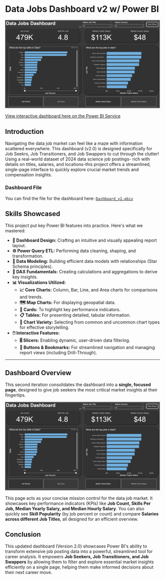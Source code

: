 # Data Jobs Dashboard v2 w/ Power BI

![Dashboard_1](/images/Dashboard_v2.jpg)

[View interactive dashboard here on the Power BI Service](https://app.powerbi.com/view?r=eyJrIjoiZTczMzAxNzMtN2EwYi00MmI3LWE3YjEtNzdlNzU3Zjc0ZTI0IiwidCI6IjRjMjZlMjczLWQzMGMtNGRiNi1hYjliLTI1NDFiY2MyMTQ1NiIsImMiOjZ9)


## Introduction

Navigating the data job market can feel like a maze with information scattered everywhere. This dashboard (v2.0) is designed specifically for Job Seekrs, Job Transitioners, and Job Swappers to cut through the clutter! Using a real-world dataset of 2024 data science  job postings- rich with details on titles, salaries, and locations-this project offers a streamlined, single-page interface to quickly explore crucial market trends and compensation insights.

### Dashboard File
You can find the file for the dashboard here: [`Dashboard_v2.pbix`](/Data_Jobs_V2/Data_Jobs_Dashboard_v2.pbix)  

## Skills Showcased

This project put key Power BI features into practice. Here's what we mastered:

* **🎨 Dashboard Design:** Crafting an intuitive and visually appealing report layout.
* **⚙️ Power Query ETL:** Performing data cleaning, shaping, and transformation.
* **🔗 Data Modeling:** Building efficient data models with relationships (Star Schema principles).
* **🧮 DAX Fundamentals:** Creating calculations and aggregations to derive key insights.
* **📊 Visualizations Utilized:**
    * **📈 Core Charts:** Column, Bar, Line, and Area charts for comparisons and trends.
    * **🗺️ Map Charts:** For displaying geospatial data.
    * **🔢 Cards:** To highlight key performance indicators.
    * **📋 Tables:** For presenting detailed, tabular information.
    * **🎨 Chart Variety:** Selecting from common and uncommon chart types for effective storytelling.
* **🖱️ Interactive Features:**
    * **🎚️ Slicers:** Enabling dynamic, user-driven data filtering.
    * **🔘 Buttons & Bookmarks:** For streamlined navigation and managing report views (including Drill-Through).
---

## Dashboard Overview

This second iteration consolidates the dashboard into a **single, focused page**, designed to give job seekers the most critical market insights at their fingertips.

![Dashboard_1](/images/Dashboard_v2.jpg) 

This page acts as your concise mission control for the data job market. It showcases key performance indicators (KPIs) like **Job Count, Skills Per Job, Median Yearly Salary, and Median Hourly Salary**. You can also quickly see **Skill Popularity** (by job percent or count) and compare **Salaries across different Job Titles**, all designed for an efficient overview.

## Conclusion

This updated dashboard (Version 2.0) showcases Power BI's ability to transform extensive job posting data into a powerful, streamlined tool for career analysis. It empowers **Job Seekers, Job Transitioners, and Job Swappers** by allowing them to filter and explore essential market insights efficiently on a single page, helping them make informed decisions about their next career move.